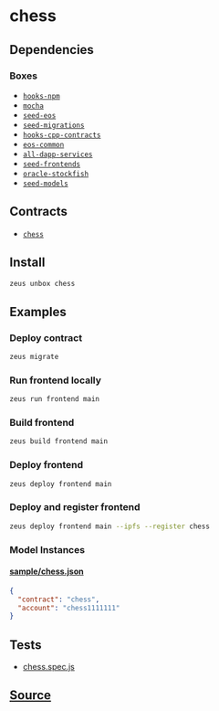 
chess
====================







## Dependencies
### Boxes
* [`hooks-npm`](hooks-npm.md)
* [`mocha`](mocha.md)
* [`seed-eos`](seed-eos.md)
* [`seed-migrations`](seed-migrations.md)
* [`hooks-cpp-contracts`](hooks-cpp-contracts.md)
* [`eos-common`](eos-common.md)
* [`all-dapp-services`](all-dapp-services.md)
* [`seed-frontends`](seed-frontends.md)
* [`oracle-stockfish`](oracle-stockfish.md)
* [`seed-models`](seed-models.md)



## Contracts
* [`chess`](https://github.com/liquidapps-io/zeus-sdk/tree/master/boxes/groups/sample/chess/contracts/eos/chess)
## Install
```bash
zeus unbox chess
```
## Examples
### Deploy contract
```bash
zeus migrate
```
### Run frontend locally
```bash
zeus run frontend main
```
### Build frontend
```bash
zeus build frontend main
```
### Deploy frontend
```bash
zeus deploy frontend main
```
### Deploy and register frontend
```bash
zeus deploy frontend main --ipfs --register chess
```








### Model Instances
#### [sample/chess.json](https://github.com/liquidapps-io/zeus-sdk/tree/master/boxes/groups/sample/chess/models/contract-deployments/chess.json)
```json
{
  "contract": "chess",
  "account": "chess1111111"
}
```
## Tests 
* [chess.spec.js](https://github.com/liquidapps-io/zeus-sdk/tree/master/boxes/groups/sample/chess/test/chess.spec.js)
## [Source](https://github.com/liquidapps-io/zeus-sdk/tree/master/boxes/groups/sample/chess)